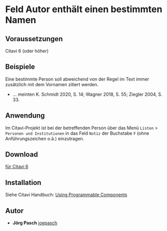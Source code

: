 # Feld Autor enthält einen bestimmten Namen

## Voraussetzungen
Citavi 6 (oder höher)

## Beispiele
Eine bestimmte Person soll abweichend von der Regel im Text immer zusätzlich mit dem Vornamen zitiert werden.

- ... meinten K. Schmidt 2020, S. 14; Wagner 2018, S. 55; Ziegler 2004, S. 33. 

## Anwendung
Im Citavi-Projekt ist bei der betreffenden Person über das Menü `Listen` > `Personen und Institutionen` in das Feld `Notiz` der Buchstabe `F` (ohne Anführungszeichen o.ä.) einzutragen.

## Download
[für Citavi 6](CPS023_format_certain_persons_differently.cs)

## Installation
Siehe Citavi Handbuch: [Using Programmable Components](https://www.citavi.com/programmable_components)

## Autor

* **Jörg Pasch** [joepasch](https://github.com/joepasch)
